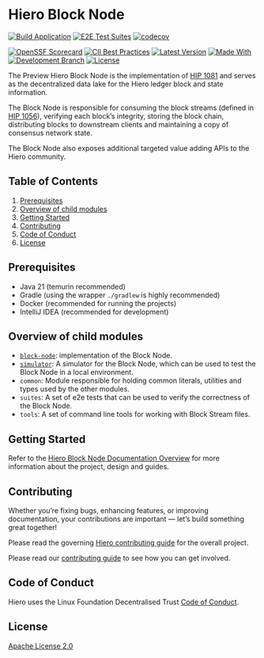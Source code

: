 # Hiero Block Node

[![Build Application](https://github.com/hiero-ledger/hiero-block-node/actions/workflows/build-application.yaml/badge.svg?branch=main)](https://github.com/hiero-ledger/hiero-block-node/actions/workflows/build-application.yaml)
[![E2E Test Suites](https://github.com/hiero-ledger/hiero-block-node/actions/workflows/e2e-tests.yaml/badge.svg?branch=main)](https://github.com/hiero-ledger/hiero-block-node/actions/workflows/e2e-tests.yaml)
[![codecov](https://codecov.io/github/hiero-ledger/hiero-block-node/graph/badge.svg?token=OF6T6E8V7U)](https://codecov.io/github/hiero-ledger/hiero-block-node)

[![OpenSSF Scorecard](https://api.scorecard.dev/projects/github.com/hiero-ledger/hiero-block-node/badge)](https://scorecard.dev/viewer/?uri=github.com/hiero-ledger/hiero-block-node)
[![CII Best Practices](https://bestpractices.coreinfrastructure.org/projects/10697/badge)](https://bestpractices.coreinfrastructure.org/projects/10697)
[![Latest Version](https://img.shields.io/github/v/tag/hiero-ledger/hiero-block-node?sort=semver&label=version)](README.md)
[![Made With](https://img.shields.io/badge/made_with-java-blue)](https://github.com/hiero-ledger/hiero-block-node/)
[![Development Branch](https://img.shields.io/badge/docs-quickstart-green.svg)](docs/overview.md)
[![License](https://img.shields.io/badge/license-apache2-blue.svg)](LICENSE)

The Preview Hiero Block Node is the implementation of [HIP 1081](https://hips.hedera.com/hip/hip-1081) and serves as the
decentralized data lake for the Hiero ledger block and state information.

The Block Node is responsible for consuming the block streams (defined in [HIP 1056](https://hips.hedera.com/hip/hip-1056)),
verifying each block’s integrity, storing the block chain, distributing blocks to downstream clients and maintaining a
copy of consensus network state.

The Block Node also exposes additional targeted value adding APIs to the Hiero community.

## Table of Contents

1. [Prerequisites](#prerequisites)
2. [Overview of child modules](#overview-of-child-modules)
3. [Getting Started](#getting-started)
4. [Contributing](#contributing)
5. [Code of Conduct](#code-of-conduct)
6. [License](#license)

## Prerequisites

- Java 21 (temurin recommended)
- Gradle (using the wrapper `./gradlew` is highly recommended)
- Docker (recommended for running the projects)
- IntelliJ IDEA (recommended for development)

## Overview of child modules

- [`block-node`](docs/block-node/README.md): implementation of the Block Node.
- [`simulator`](docs/simulator/README.md): A simulator for the Block Node, which can be used to test the Block Node in a local environment.
- `common`: Module responsible for holding common literals, utilities and types used by the other modules.
- `suites`: A set of e2e tests that can be used to verify the correctness of the Block Node.
- `tools`: A set of command line tools for working with Block Stream files.

## Getting Started

Refer to the [Hiero Block Node Documentation Overview](docs/overview.md) for more information about the project, design and guides.

## Contributing

Whether you’re fixing bugs, enhancing features, or improving documentation, your contributions are important — let’s build something great together!

Please read the governing [Hiero contributing guide](https://github.com/hiero-ledger/.github/blob/main/CONTRIBUTING.md) for the overall project.

Please read our [contributing guide](docs/contributing) to see how you can get involved.

## Code of Conduct

Hiero uses the Linux Foundation Decentralised Trust [Code of Conduct](https://www.lfdecentralizedtrust.org/code-of-conduct).

## License

[Apache License 2.0](LICENSE)
